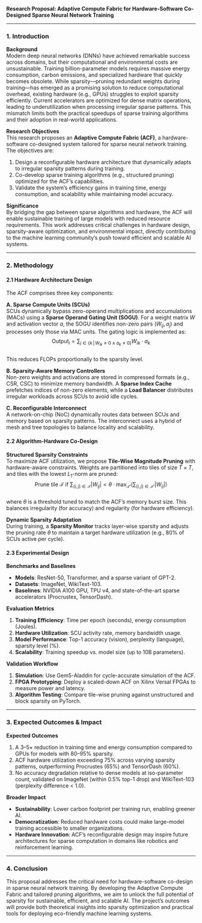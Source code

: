 **Research Proposal: Adaptive Compute Fabric for Hardware-Software Co-Designed Sparse Neural Network Training**  

---

### 1. **Introduction**  

**Background**  
Modern deep neural networks (DNNs) have achieved remarkable success across domains, but their computational and environmental costs are unsustainable. Training billion-parameter models requires massive energy consumption, carbon emissions, and specialized hardware that quickly becomes obsolete. While sparsity—pruning redundant weights during training—has emerged as a promising solution to reduce computational overhead, existing hardware (e.g., GPUs) struggles to exploit sparsity efficiently. Current accelerators are optimized for dense matrix operations, leading to underutilization when processing irregular sparse patterns. This mismatch limits both the practical speedups of sparse training algorithms and their adoption in real-world applications.  

**Research Objectives**  
This research proposes an **Adaptive Compute Fabric (ACF)**, a hardware-software co-designed system tailored for sparse neural network training. The objectives are:  
1. Design a reconfigurable hardware architecture that dynamically adapts to irregular sparsity patterns during training.  
2. Co-develop sparse training algorithms (e.g., structured pruning) optimized for the ACF’s capabilities.  
3. Validate the system’s efficiency gains in training time, energy consumption, and scalability while maintaining model accuracy.  

**Significance**  
By bridging the gap between sparse algorithms and hardware, the ACF will enable sustainable training of large models with reduced resource requirements. This work addresses critical challenges in hardware design, sparsity-aware optimization, and environmental impact, directly contributing to the machine learning community’s push toward efficient and scalable AI systems.  

---

### 2. **Methodology**  

#### **2.1 Hardware Architecture Design**  
The ACF comprises three key components:  

**A. Sparse Compute Units (SCUs)**  
SCUs dynamically bypass zero-operand multiplications and accumulations (MACs) using a **Sparse Operand Gating Unit (SOGU)**. For a weight matrix $W$ and activation vector $a$, the SOGU identifies non-zero pairs $(W_{ij}, a_j)$ and processes only those via MAC units. The gating logic is implemented as:  
$$
\text{Output}_i = \sum_{j \in \{k \,|\, W_{ik} \neq 0 \land a_k \neq 0\}} W_{ik} \cdot a_k
$$  
This reduces FLOPs proportionally to the sparsity level.  

**B. Sparsity-Aware Memory Controllers**  
Non-zero weights and activations are stored in compressed formats (e.g., CSR, CSC) to minimize memory bandwidth. A **Sparse Index Cache** prefetches indices of non-zero elements, while a **Load Balancer** distributes irregular workloads across SCUs to avoid idle cycles.  

**C. Reconfigurable Interconnect**  
A network-on-chip (NoC) dynamically routes data between SCUs and memory based on sparsity patterns. The interconnect uses a hybrid of mesh and tree topologies to balance locality and scalability.  

#### **2.2 Algorithm-Hardware Co-Design**  

**Structured Sparsity Constraints**  
To maximize ACF utilization, we propose **Tile-Wise Magnitude Pruning** with hardware-aware constraints. Weights are partitioned into tiles of size $T \times T$, and tiles with the lowest $L_1$-norm are pruned:  
$$
\text{Prune tile } \mathcal{T} \text{ if } \sum_{(i,j) \in \mathcal{T}} |W_{ij}| < \theta \cdot \max_{\mathcal{T'}}\left(\sum_{(i,j) \in \mathcal{T'}} |W_{ij}|\right)
$$  
where $\theta$ is a threshold tuned to match the ACF’s memory burst size. This balances irregularity (for accuracy) and regularity (for hardware efficiency).  

**Dynamic Sparsity Adaptation**  
During training, a **Sparsity Monitor** tracks layer-wise sparsity and adjusts the pruning rate $\theta$ to maintain a target hardware utilization (e.g., 80% of SCUs active per cycle).  

#### **2.3 Experimental Design**  

**Benchmarks and Baselines**  
- **Models**: ResNet-50, Transformer, and a sparse variant of GPT-2.  
- **Datasets**: ImageNet, WikiText-103.  
- **Baselines**: NVIDIA A100 GPU, TPU v4, and state-of-the-art sparse accelerators (Procrustes, TensorDash).  

**Evaluation Metrics**  
1. **Training Efficiency**: Time per epoch (seconds), energy consumption (Joules).  
2. **Hardware Utilization**: SCU activity rate, memory bandwidth usage.  
3. **Model Performance**: Top-1 accuracy (vision), perplexity (language), sparsity level (%).  
4. **Scalability**: Training speedup vs. model size (up to 10B parameters).  

**Validation Workflow**  
1. **Simulation**: Use Gem5-Aladdin for cycle-accurate simulation of the ACF.  
2. **FPGA Prototyping**: Deploy a scaled-down ACF on Xilinx Versal FPGAs to measure power and latency.  
3. **Algorithm Testing**: Compare tile-wise pruning against unstructured and block sparsity on PyTorch.  

---

### 3. **Expected Outcomes & Impact**  

**Expected Outcomes**  
1. A 3–5× reduction in training time and energy consumption compared to GPUs for models with 80–95% sparsity.  
2. ACF hardware utilization exceeding 75% across varying sparsity patterns, outperforming Procrustes (65%) and TensorDash (60%).  
3. No accuracy degradation relative to dense models at iso-parameter count, validated on ImageNet (within 0.5% top-1 drop) and WikiText-103 (perplexity difference < 1.0).  

**Broader Impact**  
- **Sustainability**: Lower carbon footprint per training run, enabling greener AI.  
- **Democratization**: Reduced hardware costs could make large-model training accessible to smaller organizations.  
- **Hardware Innovation**: ACF’s reconfigurable design may inspire future architectures for sparse computation in domains like robotics and reinforcement learning.  

---

### 4. **Conclusion**  
This proposal addresses the critical need for hardware-software co-design in sparse neural network training. By developing the Adaptive Compute Fabric and tailored pruning algorithms, we aim to unlock the full potential of sparsity for sustainable, efficient, and scalable AI. The project’s outcomes will provide both theoretical insights into sparsity optimization and practical tools for deploying eco-friendly machine learning systems.